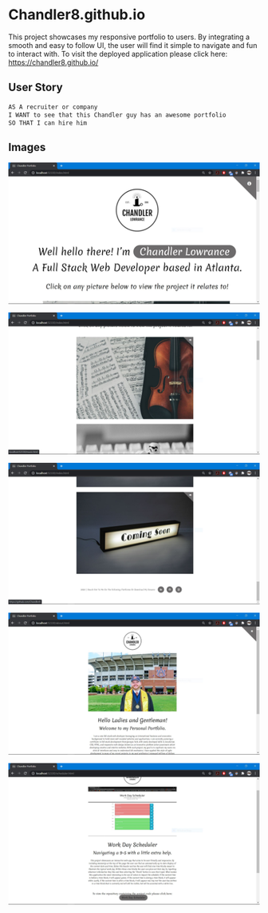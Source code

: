 # Chandler8.github.io

This project showcases my responsive portfolio to users. By integrating a smooth and easy to follow UI, the user will find it simple to navigate and fun to interact with. To visit the deployed application please click here: https://chandler8.github.io/

## User Story

```
AS A recruiter or company
I WANT to see that this Chandler guy has an awesome portfolio
SO THAT I can hire him 

```

## Images

![](assets\images\display1.JPG)

![](assets\images\display2.JPG)

![](assets\images\display3.JPG)

![](assets\images\display4.JPG)

![](assets\images\display5.JPG)
